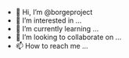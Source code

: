 - 👋 Hi, I’m @borgeproject
- 👀 I’m interested in ...
- 🌱 I’m currently learning ...
- 💞️ I’m looking to collaborate on ...
- 📫 How to reach me ...

<!---
borgeproject/borgeproject is a ✨ special ✨ repository because its `README.md` (this file) appears on your GitHub profile.
You can click the Preview link to take a look at your changes.
--->
